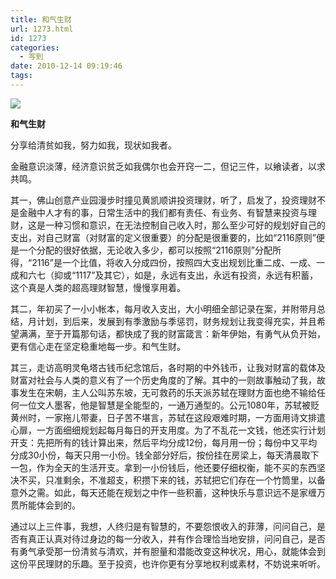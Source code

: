 ```yaml
---
title: 和气生财
url: 1273.html
id: 1273
categories:
  - 写到
date: 2010-12-14 09:19:46
tags:
---
```


![](http://photo.guolaijie.com/rooufer/attachments/month_1012/42010121491828.jpg)  
  

**和气生财**

  
分享给清贫如我，努力如我，现状如我者。  
  
金融意识淡薄，经济意识贫乏如我偶尔也会开窍一二，但记三件，以飨读者，以求共鸣。  
  
其一，佛山创意产业园漫步时撞见黄凯顺讲投资理财，听了，启发了，投资理财不是金融中人才有的事，日常生活中的我们都有责任、有业务、有智慧来投资与理财，这是一种习惯和意识，在无法控制自己收入时，那么至少可好的规划好自己的支出，对自己财富（对财富的定义很重要）的分配是很重要的，比如“2116原则”便是一个分配的很好依据，无论收入多少，都可以按照“2116原则”分配所得，“2116”是一个比值，将收入分成四份，按照四大支出规划比重二成、一成、一成和六七（抑或“1117”及其它），如是，永远有支出，永远有投资，永远有积蓄，这个真是人类的超高理财智慧，慢慢享用着。  
  
其二，年初买了一小小帐本，每月收入支出，大小明细全部记录在案，并附带月总结，月计划，到后来，发展到有季激励与季惩罚，财务规划让我变得充实，并且希望满满，至于开篇那句话，都快成了我的财富箴言：新年伊始，有勇气从负开始，更有信心走在坚定稳重地每一步。和气生财。  
  
其三，走访高明灵龟塔古钱币纪念馆后，各时期的中外钱币，让我对财富的载体及财富对社会与人类的意义有了一个历史角度的了解。其中的一则故事触动了我，故事发生在宋朝，主人公叫苏东坡，无可救药的乐天派苏轼在理财方面也绝不输给任何一位文人墨客，他是智慧是全能型的，一通万通型的。公元1080年，苏轼被贬黄州时，一家拖儿带妻，日子苦不堪言，苏轼在这段艰难时期，一方面用诗文排遣心扉，一方面细细规划起每月每日的开支用度。为了不乱花一文钱，他还实行计划开支：先把所有的钱计算出来，然后平均分成12份，每月用一份；每份中又平均分成30小份，每天只用一小份。钱全部分好后，按份挂在房梁上，每天清晨取下一包，作为全天的生活开支。拿到一小份钱后，他还要仔细权衡，能不买的东西坚决不买，只准剩余，不准超支，积攒下来的钱，苏轼把它们存在一个竹筒里，以备意外之需。如此，每天还能在规划之中作一些积蓄，这种快乐与意识远不是家缠万贯所能体会到的。  
  
通过以上三件事，我想，人终归是有智慧的，不要怨恨收入的菲薄，问问自己，是否有真正认真对待过身边的每一分收入，并有作合理恰当地安排，问问自己，是否有勇气承受那一份清贫与清欢，并有胆量和潜能改变这种状况，用心，就能体会到这份平民理财的乐趣。至于投资，也许你更有分享地权利或素材，不妨说来听听。